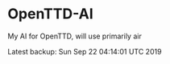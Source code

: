 # OpenTTD-AI
My AI for OpenTTD, will use primarily air

Latest backup: Sun Sep 22 04:14:01 UTC 2019
